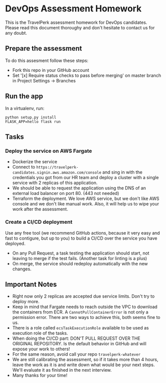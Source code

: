 # DevOps Assessment Homework

This is the TravelPerk assessment homework for DevOps candidates. Please read
this document thoroughy and don't hesitate to contact us for any doubt.

## Prepare the assessment

To do this assesment follow these steps:

  * Fork this repo in your GitHub account
  * Set '[x] Require status checks to pass before merging' on master branch in Project Settings -> Branches

## Run the app

In a virtualenv, run:

    python setup.py install
    FLASK_APP=hello flask run

## Tasks

### Deploy the service on AWS Fargate

   * Dockerize the service
   * Connect to `https://travelperk-candidates.signin.aws.amazon.com/console`
     and sing in with the credentials you got from our HR team and deploy a
     cluster with a single service with 2 replicas of this application.
   * We should be able to request the application using the DNS of an
     external load balancer on port 80. (443 not needed)
   * Terraform the deployment. We love AWS service, but we don't like AWS
     console and we don't like manual work. Also, it will help us to wipe your
     work after the assessment.

### Create a CI/CD deployment

Use any free tool (we recommend GitHub actions, because it very easy and fast
to contigure, but up to you) to build a CI/CD over the service you have deployed.

  * On any Pull Request, a task testing the application should start, not
    leaving to merge if the test fails. (Another task for linting is a plus)
  * On merge, the service should redeploy automatically with the new changes.

## Important Notes

  * Right now only 2 replicas are accepted due service limits. Don't try to deploy more.
  * Keep in mind that Fargate needs to reach outside the VPC to download the
    containers from ECR. A `CannotPullContainerError` is not only a permission
    error. There are two ways to achieve this, both seems fine to us.
  * There is a role called `ecsTaskExecutionRole` available to be used as
    execution role of the tasks.
  * When doing the CI/CD part: DON'T PULL REQUEST OVER THE ORIGINAL REPOSITORY.
    Is the default behavior in GitHub and will expose your work to others!
  * For the same reason, avoid call your repo `travelperk-whatever`
  * We are still calibrating the assessment, so if it takes more than 4 hours,
    leave the work as it is and write down what would be your next steps. We'll
    evaluate it as finished in the next interview.
  * Many thanks for your time!
